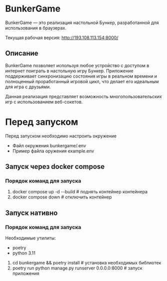 # BunkerGame

BunkerGame — это реализация настольной Бункер, разработанной для использования в браузерах. 

Текущая рабочая версия: http://193.108.113.154:8000/

## Описание

BunkerGame позволяет используя любое устройство с доступом в интернет поиграть в настольную игру Бункер. Приложение поддерживает синхронизацию состояния игры в реальном времени и полноценный проработанный игровой цикл, что делает его идеальным для игра с друзьями.

Данная реализация представляет возможность многопользовательских игр с использованием веб-сокетов.

# Перед запуском

Перед запуском необходимо настроить окружение 

- Файл окружения bunkergame/.env
- Пример файла оружения example.env


## Запуск через docker compose
### Порядок команд для запуска

1. docker compose up -d --build # поднять контейнер контейнера
2. docker compose down # отключить контейнер

## Запуск нативно

### Порядок команд для запуска

Необходимые утилиты:
- poetry
- python 3.11

1. cd bunkergame && poetry install # установка необходимых библиотек
2. poetry run python manage.py runserver 0.0.0.0:8000 # запуск приложения
